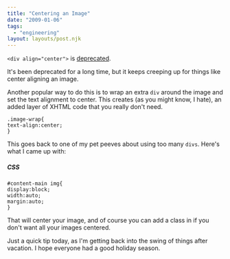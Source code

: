 ```yaml
---
title: "Centering an Image"
date: "2009-01-06"
tags:
  - "engineering"
layout: layouts/post.njk
---
```


`<div align="center">` is [deprecated](http://webdesign.about.com/od/htmltags/a/bltags_deprctag.htm).

It's been deprecated for a long time, but it keeps creeping up for things like center aligning an image.

Another popular way to do this is to wrap an extra `div` around the image and set the text alignment to center. This creates (as you might know, I hate), an added layer of XHTML code that you really don't need.

```
.image-wrap{
text-align:center;
}
```

This goes back to one of my pet peeves about using too many `divs`. Here's what I came up with:

##### CSS

```
#content-main img{
display:block;
width:auto;
margin:auto;
}
```

That will center your image, and of course you can add a class in if you don't want all your images centered.

Just a quick tip today, as I'm getting back into the swing of things after vacation. I hope everyone had a good holiday season.
